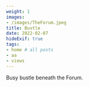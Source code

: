 ```yaml
---
weight: 1
images:
- /images/TheForum.jpeg
title: Bustle
date: 2022-02-07
hideExif: true
tags:
- home # all posts
- aa
- views
---
```

Busy bustle beneath the Forum.